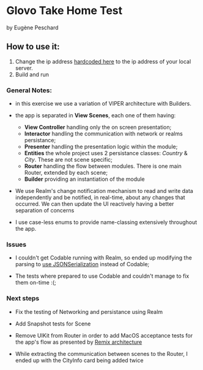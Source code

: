 # Glovo Take Home Test
by Eugène Peschard


## How to use it:
1. Change the ip address [hardcoded here]("https://github.com/epeschard/glovo-challenge-mobile/blob/6b680abb620610ccbf7dcd4c0eb83ccf4c7313ef/client/Glovo/Interactor/GlovoAPIClient.swift#L112") to the ip address of your local server.
2. Build and run


### General Notes:
* in this exercise we use a variation of VIPER architecture with Builders.

* the app is separated in **View Scenes**, each one of them having:
    - **View Controller** handling only the on screen presentation;
    - **Interactor** handling the communication with network or realms persistance;
    - **Presenter** handling the presentation logic within the module;
    - **Entities** the whole project uses 2 persistance classes: _Country_ & _City_. These are not scene specific;
    - **Router** handling the flow between modules. There is one main Router, extended by each scene;
    - **Builder** providing an instantiation of the module

* We use Realm's change notification mechanism to read and write data independently and be notified, in real-time, about any changes that occurred. We can then update the UI reactively having a better separation of concerns

* I use case-less enums to provide name-classing extensively throughout the app.

### Issues

* I couldn't get Codable running with Realm, so ended up modifying the parsing to [use JSONSerialization](https://realm.io/docs/swift/latest#json) instead of Codable;

* The tests where prepared to use Codable and couldn't manage to fix them on-time :(;

### Next steps

* Fix the testing of Networking and persistance using Realm

* Add Snapshot tests for Scene

* Remove UIKit from Router in order to add MacOS acceptance tests for the app's flow as presented by [Remix architecture](https://github.com/dcutting/Remix)

* While extracting the communication between scenes to the Router, I ended up with the CityInfo card being added twice 
